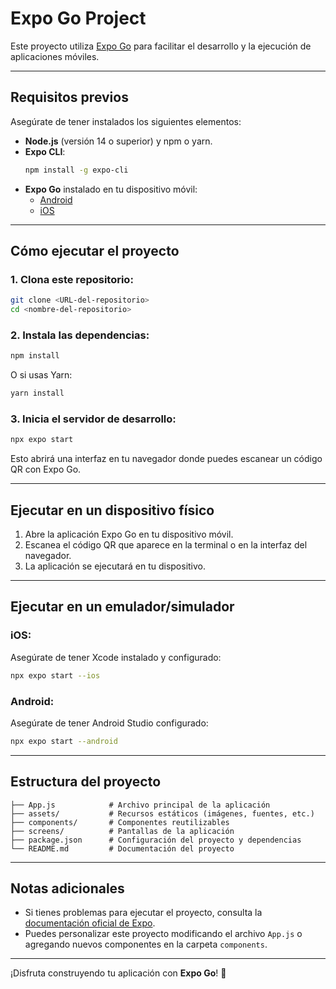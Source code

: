 # Expo Go Project

Este proyecto utiliza [Expo Go](https://expo.dev/go) para facilitar el desarrollo y la ejecución de aplicaciones móviles.

---

## **Requisitos previos**

Asegúrate de tener instalados los siguientes elementos:

- **Node.js** (versión 14 o superior) y npm o yarn.
- **Expo CLI**:
  ```bash
  npm install -g expo-cli
  ```
- **Expo Go** instalado en tu dispositivo móvil:
  - [Android](https://play.google.com/store/apps/details?id=host.exp.exponent)
  - [iOS](https://apps.apple.com/app/expo-go/id982107779)

---

## **Cómo ejecutar el proyecto**

### 1. Clona este repositorio:
```bash
git clone <URL-del-repositorio>
cd <nombre-del-repositorio>
```

### 2. Instala las dependencias:
```bash
npm install
```

O si usas Yarn:
```bash
yarn install
```

### 3. Inicia el servidor de desarrollo:
```bash
npx expo start
```

Esto abrirá una interfaz en tu navegador donde puedes escanear un código QR con Expo Go.

---

## **Ejecutar en un dispositivo físico**

1. Abre la aplicación Expo Go en tu dispositivo móvil.
2. Escanea el código QR que aparece en la terminal o en la interfaz del navegador.
3. La aplicación se ejecutará en tu dispositivo.

---

## **Ejecutar en un emulador/simulador**

### iOS:
Asegúrate de tener Xcode instalado y configurado:
```bash
npx expo start --ios
```

### Android:
Asegúrate de tener Android Studio configurado:
```bash
npx expo start --android
```

---

## **Estructura del proyecto**

```
├── App.js            # Archivo principal de la aplicación
├── assets/           # Recursos estáticos (imágenes, fuentes, etc.)
├── components/       # Componentes reutilizables
├── screens/          # Pantallas de la aplicación
├── package.json      # Configuración del proyecto y dependencias
└── README.md         # Documentación del proyecto
```

---

## **Notas adicionales**

- Si tienes problemas para ejecutar el proyecto, consulta la [documentación oficial de Expo](https://docs.expo.dev/).
- Puedes personalizar este proyecto modificando el archivo `App.js` o agregando nuevos componentes en la carpeta `components`.

---

¡Disfruta construyendo tu aplicación con **Expo Go**! 🚀
